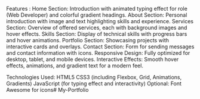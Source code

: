 Features  :
Home Section: Introduction with animated typing effect for role (Web Developer) and colorful gradient headings.
About Section: Personal introduction with image and text highlighting skills and experience.
Services Section: Overview of offered services, each with background images and hover effects.
Skills Section: Display of technical skills with progress bars and hover animations.
Portfolio Section: Showcasing projects with interactive cards and overlays.
Contact Section: Form for sending messages and contact information with icons.
Responsive Design: Fully optimized for desktop, tablet, and mobile devices.
Interactive Effects: Smooth hover effects, animations, and gradient text for a modern feel.

Technologies Used:
HTML5
CSS3 (including Flexbox, Grid, Animations, Gradients)
JavaScript (for typing effect and interactivity)
Optional: Font Awesome for icons#   M y - P o r t f o l i o  
 